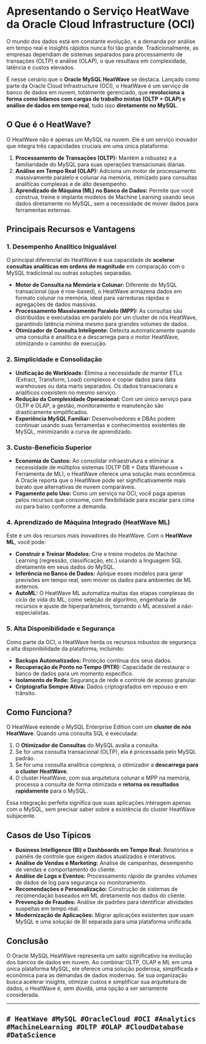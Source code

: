 # Apresentando o Serviço HeatWave da Oracle Cloud Infrastructure (OCI)

O mundo dos dados está em constante evolução, e a demanda por análise em tempo real e insights rápidos nunca foi tão grande. Tradicionalmente, as empresas dependiam de sistemas separados para processamento de transações (OLTP) e análise (OLAP), o que resultava em complexidade, latência e custos elevados.

É nesse cenário que o **Oracle MySQL HeatWave** se destaca. Lançado como parte da Oracle Cloud Infrastructure (OCI), o HeatWave é um serviço de banco de dados em nuvem, totalmente gerenciado, que **revoluciona a forma como lidamos com cargas de trabalho mistas (OLTP + OLAP) e análise de dados em tempo real**, tudo isso **diretamente no MySQL**.

## O Que é o HeatWave?

O HeatWave não é apenas um MySQL na nuvem. Ele é um serviço inovador que integra três capacidades cruciais em uma única plataforma:

1.  **Processamento de Transações (OLTP):** Mantém a robustez e a familiaridade do MySQL para suas operações transacionais diárias.
2.  **Análise em Tempo Real (OLAP):** Adiciona um motor de processamento massivamente paralelo e colunar na memória, otimizado para consultas analíticas complexas e de alto desempenho.
3.  **Aprendizado de Máquina (ML) no Banco de Dados:** Permite que você construa, treine e implante modelos de Machine Learning usando seus dados diretamente no MySQL, sem a necessidade de mover dados para ferramentas externas.

## Principais Recursos e Vantagens

### 1. Desempenho Analítico Inigualável

O principal diferencial do HeatWave é sua capacidade de **acelerar consultas analíticas em ordens de magnitude** em comparação com o MySQL tradicional ou outras soluções separadas.

* **Motor de Consulta na Memória e Colunar:** Diferente do MySQL transacional (que é row-based), o HeatWave armazena dados em formato colunar na memória, ideal para varreduras rápidas e agregações de dados massivas.
* **Processamento Massivamente Paralelo (MPP):** As consultas são distribuídas e executadas em paralelo por um cluster de nós HeatWave, garantindo latência mínima mesmo para grandes volumes de dados.
* **Otimizador de Consulta Inteligente:** Detecta automaticamente quando uma consulta é analítica e a descarrega para o motor HeatWave, otimizando o caminho de execução.

### 2. Simplicidade e Consolidação

* **Unificação de Workloads:** Elimina a necessidade de manter ETLs (Extract, Transform, Load) complexos e copiar dados para data warehouses ou data marts separados. Os dados transacionais e analíticos coexistem no mesmo serviço.
* **Redução da Complexidade Operacional:** Com um único serviço para OLTP e OLAP, a gestão, monitoramento e manutenção são drasticamente simplificados.
* **Experiência MySQL Familiar:** Desenvolvedores e DBAs podem continuar usando suas ferramentas e conhecimentos existentes de MySQL, minimizando a curva de aprendizado.

### 3. Custo-Benefício Superior

* **Economia de Custos:** Ao consolidar infraestrutura e eliminar a necessidade de múltiplos sistemas (OLTP DB + Data Warehouse + Ferramenta de ML), o HeatWave oferece uma solução mais econômica. A Oracle reporta que o HeatWave pode ser significativamente mais barato que alternativas de nuvem comparáveis.
* **Pagamento pelo Uso:** Como um serviço na OCI, você paga apenas pelos recursos que consome, com flexibilidade para escalar para cima ou para baixo conforme a demanda.

### 4. Aprendizado de Máquina Integrado (HeatWave ML)

Este é um dos recursos mais inovadores do HeatWave. Com o **HeatWave ML**, você pode:

* **Construir e Treinar Modelos:** Crie e treine modelos de Machine Learning (regressão, classificação, etc.) usando a linguagem SQL diretamente em seus dados do MySQL.
* **Inferência no Banco de Dados:** Aplique esses modelos para gerar previsões em tempo real, sem mover os dados para ambientes de ML externos.
* **AutoML:** O HeatWave ML automatiza muitas das etapas complexas do ciclo de vida do ML, como seleção de algoritmo, engenharia de recursos e ajuste de hiperparâmetros, tornando o ML acessível a não-especialistas.

### 5. Alta Disponibilidade e Segurança

Como parte da OCI, o HeatWave herda os recursos robustos de segurança e alta disponibilidade da plataforma, incluindo:

* **Backups Automatizados:** Proteção contínua dos seus dados.
* **Recuperação de Ponto no Tempo (PITR):** Capacidade de restaurar o banco de dados para um momento específico.
* **Isolamento de Rede:** Segurança de rede e controle de acesso granular.
* **Criptografia Sempre Ativa:** Dados criptografados em repouso e em trânsito.

## Como Funciona?

O HeatWave estende o MySQL Enterprise Edition com um **cluster de nós HeatWave**. Quando uma consulta SQL é executada:

1.  O **Otimizador de Consultas** do MySQL avalia a consulta.
2.  Se for uma consulta transacional (OLTP), ela é processada pelo MySQL padrão.
3.  Se for uma consulta analítica complexa, o otimizador a **descarrega para o cluster HeatWave**.
4.  O cluster HeatWave, com sua arquitetura colunar e MPP na memória, processa a consulta de forma otimizada e **retorna os resultados rapidamente** para o MySQL.

Essa integração perfeita significa que suas aplicações interagem apenas com o MySQL, sem precisar saber sobre a existência do cluster HeatWave subjacente.

## Casos de Uso Típicos

* **Business Intelligence (BI) e Dashboards em Tempo Real:** Relatórios e painéis de controle que exigem dados atualizados e interativos.
* **Análise de Vendas e Marketing:** Análise de campanhas, desempenho de vendas e comportamento do cliente.
* **Análise de Logs e Eventos:** Processamento rápido de grandes volumes de dados de log para segurança ou monitoramento.
* **Recomendações e Personalização:** Construção de sistemas de recomendação baseados em ML diretamente nos dados do cliente.
* **Prevenção de Fraudes:** Análise de padrões para identificar atividades suspeitas em tempo real.
* **Modernização de Aplicações:** Migrar aplicações existentes que usam MySQL e uma solução de BI separada para uma plataforma unificada.

## Conclusão

O Oracle MySQL HeatWave representa um salto significativo na evolução dos bancos de dados em nuvem. Ao combinar OLTP, OLAP e ML em uma única plataforma MySQL, ele oferece uma solução poderosa, simplificada e econômica para as demandas de dados modernas. Se sua organização busca acelerar insights, otimizar custos e simplificar sua arquitetura de dados, o HeatWave é, sem dúvida, uma opção a ser seriamente considerada.

---
`# HeatWave #MySQL #OracleCloud #OCI #Analytics #MachineLearning #OLTP #OLAP #CloudDatabase #DataScience`
---